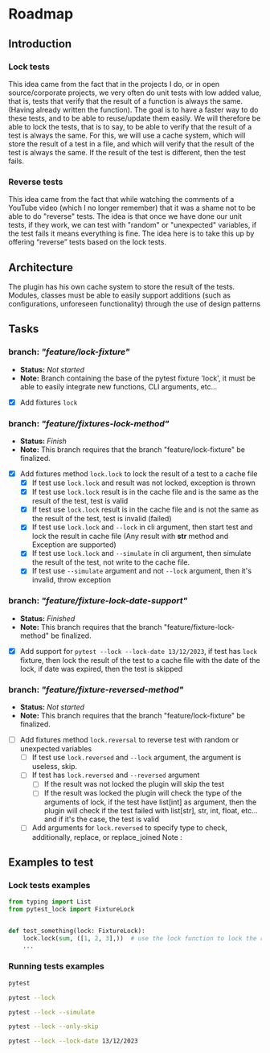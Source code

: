 # Roadmap

## Introduction

### Lock tests

This idea came from the fact that in the projects I do, or in open source/corporate projects, we very often do unit
tests with low added value, that is, tests that verify that the result of a function is always the same. (Having already
written the function). The goal is to have a faster way to do these tests, and to be able to reuse/update them easily.
We will therefore be able to lock the tests, that is to say, to be able to verify that the result of a test is always
the same. For this, we will use a cache system, which will store the result of a test in a file, and which will verify
that the result of the test is always the same. If the result of the test is different, then the test fails.

### Reverse tests

This idea came from the fact that while watching the comments of a YouTube video (which I no longer remember) that it
was a shame not to be able to do "reverse" tests. The idea is that once we have done our unit tests, if they work, we
can test with "random" or "unexpected" variables, if the test fails it means everything is fine. The idea here is to
take this up by offering “reverse” tests based on the lock tests.

## Architecture

The plugin has his own cache system to store the result of the tests. Modules, classes must be able to easily support
additions (such as configurations, unforeseen functionality) through the use of design patterns

## Tasks

### branch: *"feature/lock-fixture"*

* **Status:** _Not started_
* **Note:** Branch containing the base of the pytest fixture 'lock', it must be able to easily integrate new functions, CLI arguments, etc…

- [X] Add fixtures `lock`

### branch: *"feature/fixtures-lock-method"*

* **Status:** _Finish_
* **Note:** This branch requires that the branch "feature/lock-fixture" be finalized.

- [X] Add fixtures method `lock.lock` to lock the result of a test to a cache file
    - [X] If test use `lock.lock` and result was not locked, exception is thrown
    - [X] If test use `lock.lock` result is in the cache file and is the same as the result of the test, test is valid
    - [X] If test use `lock.lock` result is in the cache file and is not the same as the result of the test, test is
      invalid (failed)
    - [X] If test use `lock.lock` and `--lock` in cli argument, then start test and lock the result in cache file (Any
      result with __str__ method and Exception are supported)
    - [X] If test use `lock.lock` and `--simulate` in cli argument, then simulate the result of the test, not write to the cache file.
    - [X] If test use `--simulate` argument and not `--lock` argument, then it's invalid, throw exception

### branch: *"feature/fixture-lock-date-support"*

* **Status:** _Finished_
* **Note:** This branch requires that the branch "feature/fixture-lock-method" be finalized.

- [X] Add support for `pytest --lock --lock-date 13/12/2023`, if test has `lock` fixture, then lock the result of the
  test to a cache file with the date of the lock, if date was expired, then the test is skipped

### branch: *"feature/fixture-reversed-method"*

* **Status:** _Not started_
* **Note:** This branch requires that the branch "feature/lock-fixture" be finalized.

- [ ] Add fixtures method `lock.reversal` to reverse test with random or unexpected variables
    - [ ] If test use `lock.reversed` and `--lock` argument, the argument is useless, skip.
    - [ ] If test has `lock.reversed` and `--reversed` argument
        - [ ] If the result was not locked the plugin will skip the test
        - [ ] If the result was locked the plugin will check the type of the arguments of lock, if the test have
          list[int] as argument, then the plugin will check if the test failed with list[str], str, int, float, etc...
          and if it's the case, the test is valid
    - [ ] Add arguments for `lock.reversed` to specify type to check, additionally, replace, or replace_joined
      Note :

## Examples to test

### Lock tests examples

```py 
from typing import List
from pytest_lock import FixtureLock


def test_something(lock: FixtureLock):
    lock.lock(sum, ([1, 2, 3],))  # use the lock function to lock the result of the test
    ...
``` 

### Running tests examples

```bash
pytest
```

```bash
pytest --lock
```

```bash
pytest --lock --simulate
```

```bash
pytest --lock --only-skip
```

```bash
pytest --lock --lock-date 13/12/2023
```
